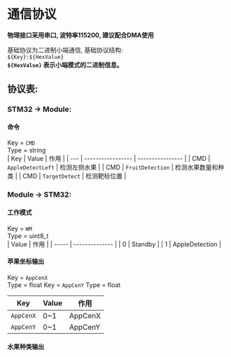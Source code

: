 # 通信协议
**物理接口采用串口, 波特率115200, 建议配合DMA使用**

基础协议为二进制小端通信, 基础协议结构:  
`${Key}:${HexValue}`  
**`${HexValue}` 表示小端模式的二进制信息。**  

## 协议表:  
### STM32 -> Module:
#### 命令
Key = `CMD`  
Type = string  
| Key | Value             | 作用              |
| --- | ----------------- | ---------------- |
| CMD | `AppleDetectLeft` | 检测左侧水果      |
| CMD | `FruitDetection`  | 检测水果数量和种类 |
| CMD | `TargetDetect`    | 检测靶标位置       |

### Module -> STM32:
#### 工作模式
Key = `WM`  
Type = uint8_t  
| Value | 作用           |
| ----- | -------------- |
| 0     | Standby        |
| 1     | AppleDetection |

#### 苹果坐标输出
Key = `AppCenX`  
Type = float
Key = `AppCenY`
Type = float

| Key       | Value | 作用    |
| --------- | ----- | ------- |
| `AppCenX` | 0~1   | AppCenX |
| `AppCenY` | 0~1   | AppCenY |

#### 水果种类输出



